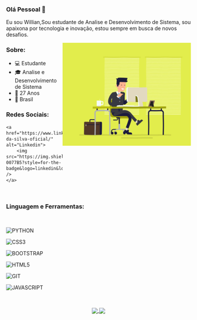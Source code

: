 ### Olá Pessoal 👋

Eu sou Willian,Sou estudante de Analise e Desenvolvimento de Sistema, sou apaixona por tecnologia e inovação, estou sempre em busca de novos desafios.

<img align="right" alt="GIF" src="Documentos/escritorio.gif" width="350" height="280" />


### Sobre:

- 💻 Estudante
- 🎓 Analise e Desenvolvimento de Sistema
- 🎉 27 Anos
- 📌 Brasil

### Redes Sociais:


    <a href="https://www.linkedin.com/in/willian-da-silva-oficial/" alt="Linkedin">
        <img src="https://img.shields.io/badge/LinkedIn-0077B5?style=for-the-badge&logo=linkedin&logoColor=white" />
    </a>

</br>

### Linguagem e Ferramentas:

</br>

![PYTHON](https://img.shields.io/badge/Python-3776AB?style=for-the-badge&logo=python&logoColor=white)&nbsp;

![CSS3](https://img.shields.io/badge/CSS3-1572B6?style=for-the-badge&logo=css3&logoColor=white)&nbsp;

![BOOTSTRAP](https://img.shields.io/badge/Bootstrap-563D7C?style=for-the-badge&logo=bootstrap&logoColor=white)&nbsp;

![HTML5](https://img.shields.io/badge/HTML5-E34F26?style=for-the-badge&logo=html5&logoColor=white)&nbsp;

![GIT](https://img.shields.io/badge/Git-F05032?style=for-the-badge&logo=git&logoColor=white)&nbsp;

![JAVASCRIPT](https://img.shields.io/badge/JavaScript-F7DF1E?style=for-the-badge&logo=javascript&logoColor=black)&nbsp;

</br>

<p align="center">
   <a href="https://github.com/Williandasilvacode?tab=repositories">
    <img
      align="center"
      height="165"
      src="https://github-readme-stats.vercel.app/api/top-langs/?username=williandasilvacode&langs_count=8&layout=compact&theme=dracula"
    />
  </a>
  
  <a href="https://github.com/Williandasilvacode?tab=repositories">
    <img
      align="center"
      height="165"
      src="https://github-readme-stats.vercel.app/api?username=williandasilvacode&count_private=true&show_icons=true&custom_title=Github%20Status&hide=issues&theme=dracula"
    />
  </a>




</p>